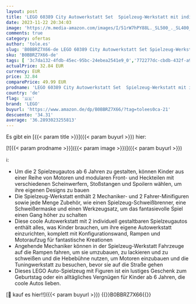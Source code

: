 ```yaml
---
layout: post
title: 'LEGO 60389 City Autowerkstatt Set  Spielzeug-Werkstatt mit individuell gestaltbaren Spielzeugautos für Jungen und Mädchen ab 6 Jahren  Geschenkidee für Auto-Fans  Spielzeug zum Geburtstag'
date: 2023-11-22 20:34:03
image: 'https://m.media-amazon.com/images/I/51rW7hPY88L._SL500_._SL400_.jpg'
comments: true
category: ofertas
author: 'tole.es'
slug: 'B0BBRZ7X66-de LEGO 60389 City Autowerkstatt Set Spielzeug-Werkstatt mit...'
sku: 'B0BBRZ7X66-de'
tags: [ '3c7da132-4fdb-45ec-95bc-24ebea2541e9_0','772277dc-cbdb-432f-a915-25a321e9ed8c_0','772277dc-cbdb-432f-a915-25a321e9ed8c_3901','Arborist Merchandising Root','Bauspielzeug & Konstruktionsspielzeug','Bauspielzeugsets','Custom Stores','LEGO','Lego City','Self Service','Special Features Stores','Spielzeug','Xmas23 Most wanted Toys','lego','🇩🇪', ]
actualPrice: 32.84 EUR
currency: EUR
price: 32.84
comparePrice: 49.99 EUR
prodname: 'LEGO 60389 City Autowerkstatt Set  Spielzeug-Werkstatt mit individuell gestaltbaren Spielzeugautos für Jungen und Mädchen ab 6 Jahren  Geschenkidee für Auto-Fans  Spielzeug zum Geburtstag'
country: 'de'
flag: '🇩🇪'
brand: 'LEGO'
buyurl: 'https://www.amazon.de/dp/B0BBRZ7X66/?tag=tolees0ca-21'
descuento: '34.31'
average: '36.2893023255813'
---
```


Es gibt ein [{{< param title >}}]({{< param buyurl >}}) hier:

[![{{< param prodname >}}]({{< param image >}})]({{< param buyurl >}})

ℹ️:

- Um die 2 Spielzeugautos ab 6 Jahren zu gestalten, können Kinder aus einer Reihe von Motoren und modularen Front- und Heckteilen mit verschiedenen Scheinwerfern, Stoßstangen und Spoilern wählen, um ihre eigenen Designs zu bauen
- Die Spielzeug-Werkstatt enthält 2 Mechaniker- und 2 Fahrer-Minifiguren sowie jede Menge Zubehör, wie einen Spielzeug-Schweißbrenner, eine Schweißermaske und einen Werkzeugsatz, um das fantasievolle Spiel einen Gang höher zu schalten
- Diese coole Autowerkstatt mit 2 individuell gestaltbaren Spielzeugautos enthält alles, was Kinder brauchen, um ihre eigene Autowerkstatt einzurichten, komplett mit Konfigurationswand, Rampen und Motoraufzug für fantastische Kreationen
- Angehende Mechaniker können in der Spielzeug-Werkstatt Fahrzeuge auf die Rampen fahren, um sie umzubauen, zu lackieren und zu schweißen und die Hebebühne nutzen, um Motoren einzubauen und die Tuningwerkstatt zu besuchen, bevor sie auf die Straße gehen
- Dieses LEGO Auto-Spielzeug mit Figuren ist ein lustiges Geschenk zum Geburtstag oder ein alltägliches Vergnügen für Kinder ab 6 Jahren, die coole Autos lieben.

[🛒 kauf es hier!!]({{< param buyurl >}})
{{<world>}}B0BBRZ7X66{{</world>}}
